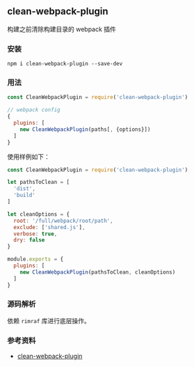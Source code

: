 ## clean-webpack-plugin

构建之前清除构建目录的 webpack 插件

### 安装

```
npm i clean-webpack-plugin --save-dev
```

### 用法

```js
const CleanWebpackPlugin = require('clean-webpack-plugin')

// webpack config
{
  plugins: [
    new CleanWebpackPlugin(paths[, {options}])
  ]
}
```

使用样例如下：

```js
const CleanWebpackPlugin = require('clean-webpack-plugin')

let pathsToClean = [
  'dist',
  'build'
]

let cleanOptions = {
  root: '/full/webpack/root/path',
  exclude: ['shared.js'],
  verbose: true,
  dry: false
}

module.exports = {
  plugins: [
    new CleanWebpackPlugin(pathsToClean, cleanOptions)
  ]
}
```

### 源码解析

依赖 `rimraf` 库进行底层操作。

### 参考资料

- [clean-webpack-plugin](https://github.com/johnagan/clean-webpack-plugin)